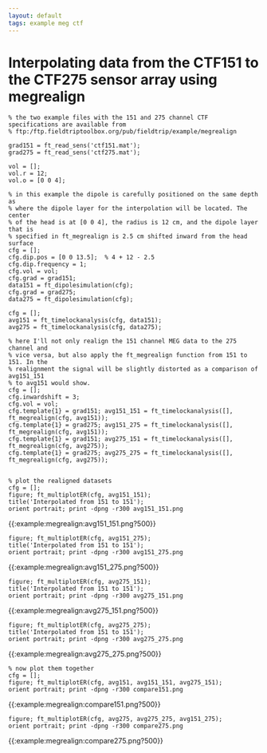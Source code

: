 ```yaml
---
layout: default
tags: example meg ctf
---
```



# Interpolating data from the CTF151 to the CTF275 sensor array using megrealign


	
	% the two example files with the 151 and 275 channel CTF specifications are available from
	% ftp:/ftp.fieldtriptoolbox.org/pub/fieldtrip/example/megrealign
	
	grad151 = ft_read_sens('ctf151.mat');
	grad275 = ft_read_sens('ctf275.mat');
	
	vol = [];
	vol.r = 12;
	vol.o = [0 0 4];
	
	% in this example the dipole is carefully positioned on the same depth as
	% where the dipole layer for the interpolation will be located. The center
	% of the head is at [0 0 4], the radius is 12 cm, and the dipole layer that is
	% specified in ft_megrealign is 2.5 cm shifted inward from the head surface
	cfg = [];
	cfg.dip.pos = [0 0 13.5];  % 4 + 12 - 2.5
	cfg.dip.frequency = 1;
	cfg.vol = vol;
	cfg.grad = grad151;
	data151 = ft_dipolesimulation(cfg);
	cfg.grad = grad275;
	data275 = ft_dipolesimulation(cfg);
	
	cfg = [];
	avg151 = ft_timelockanalysis(cfg, data151);
	avg275 = ft_timelockanalysis(cfg, data275);
	
	% here I'll not only realign the 151 channel MEG data to the 275 channel and 
	% vice versa, but also apply the ft_megrealign function from 151 to 151. In the 
	% realignment the signal will be slightly distorted as a comparison of avg151_151 
	% to avg151 would show.
	cfg = [];
	cfg.inwardshift = 3;
	cfg.vol = vol;
	cfg.template{1} = grad151; avg151_151 = ft_timelockanalysis([], ft_megrealign(cfg, avg151));
	cfg.template{1} = grad275; avg151_275 = ft_timelockanalysis([], ft_megrealign(cfg, avg151));
	cfg.template{1} = grad151; avg275_151 = ft_timelockanalysis([], ft_megrealign(cfg, avg275));
	cfg.template{1} = grad275; avg275_275 = ft_timelockanalysis([], ft_megrealign(cfg, avg275));


    % plot the realigned datasets
    cfg = [];
    figure; ft_multiplotER(cfg, avg151_151); 
    title('Interpolated from 151 to 151'); 
    orient portrait; print -dpng -r300 avg151_151.png
{{:example:megrealign:avg151_151.png?500}}

    figure; ft_multiplotER(cfg, avg151_275); 
    title('Interpolated from 151 to 151'); 
    orient portrait; print -dpng -r300 avg151_275.png
{{:example:megrealign:avg151_275.png?500}}

    figure; ft_multiplotER(cfg, avg275_151); 
    title('Interpolated from 151 to 151'); 
    orient portrait; print -dpng -r300 avg275_151.png
{{:example:megrealign:avg275_151.png?500}}

    figure; ft_multiplotER(cfg, avg275_275); 
    title('Interpolated from 151 to 151'); 
    orient portrait; print -dpng -r300 avg275_275.png
{{:example:megrealign:avg275_275.png?500}}

    % now plot them together
    cfg = [];
    figure; ft_multiplotER(cfg, avg151, avg151_151, avg275_151); 
    orient portrait; print -dpng -r300 compare151.png
{{:example:megrealign:compare151.png?500}}

    figure; ft_multiplotER(cfg, avg275, avg275_275, avg151_275); 
    orient portrait; print -dpng -r300 compare275.png
{{:example:megrealign:compare275.png?500}}


